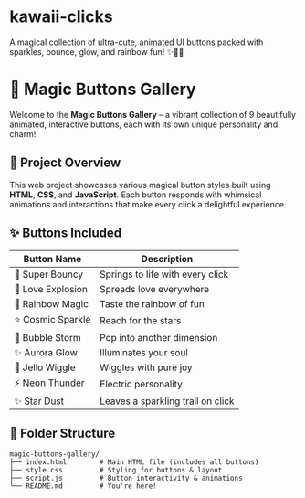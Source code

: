 # kawaii-clicks
A magical collection of ultra-cute, animated UI buttons packed with sparkles, bounce, glow, and rainbow fun! ✨🌈💖

# 🌟 Magic Buttons Gallery

Welcome to the **Magic Buttons Gallery** – a vibrant collection of 9 beautifully animated, interactive buttons, each with its own unique personality and charm!

## 🚀 Project Overview

This web project showcases various magical button styles built using **HTML**, **CSS**, and **JavaScript**. Each button responds with whimsical animations and interactions that make every click a delightful experience.

## ✨ Buttons Included

| Button Name         | Description                          |
|---------------------|--------------------------------------|
| 🚀 Super Bouncy      | Springs to life with every click     |
| 💖 Love Explosion    | Spreads love everywhere              |
| 🌈 Rainbow Magic     | Taste the rainbow of fun             |
| ⭐ Cosmic Sparkle     | Reach for the stars                  |
| 🫧 Bubble Storm       | Pop into another dimension           |
| ✨ Aurora Glow        | Illuminates your soul               |
| 🍮 Jello Wiggle       | Wiggles with pure joy               |
| ⚡ Neon Thunder       | Electric personality                 |
| ✨ Star Dust          | Leaves a sparkling trail on click   |

## 📁 Folder Structure

```plaintext
magic-buttons-gallery/
├── index.html        # Main HTML file (includes all buttons)
├── style.css         # Styling for buttons & layout
├── script.js         # Button interactivity & animations
└── README.md         # You're here!
